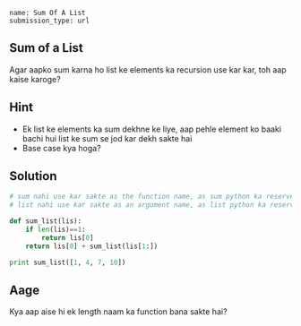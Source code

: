 ```ngMeta
name: Sum Of A List
submission_type: url
```
## Sum of a List
Agar aapko sum karna ho list ke elements ka recursion use kar kar, toh aap kaise karoge?

## Hint
- Ek list ke elements ka sum dekhne ke liye, aap pehle element ko baaki bachi hui list ke sum se jod kar dekh sakte hai
- Base case kya hoga?

## Solution
```python
# sum nahi use kar sakte as the function name, as sum python ka reserved keyword hai
# list nahi use kar sakte as an argument name, as list python ka reserved keyword hai

def sum_list(lis):
    if len(lis)==1:
        return lis[0]
    return lis[0] + sum_list(lis[1:])

print sum_list([1, 4, 7, 10])
```

## Aage
Kya aap aise hi ek length naam ka function bana sakte hai?
